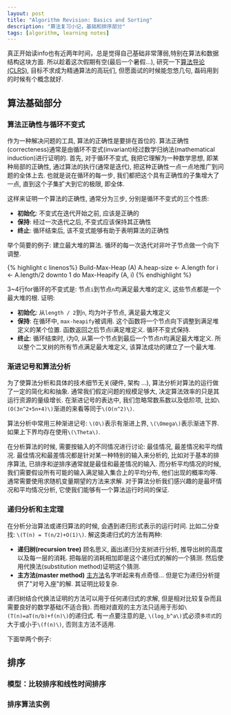 ```yaml
---
layout: post
title: "Algorithm Revision: Basics and Sorting"
description: "算法复习小记，基础和排序部分"
tags: [algorithm, learning notes]
---
```

真正开始读info也有近两年时间，总是觉得自己基础非常薄弱,特别在算法和数据结构这块方面. 所以趁着这次假期有空(最后一个暑假...), 研究一下[算法导论(CLRS)][1], 目标不求成为精通算法的高玩们, 但愿面试的时候能忽悠几句, 磊码用到的时候有个概念就好.

## 算法基础部分 ##
### 算法正确性与循环不变式 ###

作为一种解决问题的工具, 算法的正确性是要排在首位的. 算法正确性(correcteness)通常是由循环不变式(invariant)经过数学归纳法(mathematical induction)进行证明的. 首先, 对于循环不变式, 我把它理解为一种数学思想, 即某种局部的正确性, 通过算法的执行(通常是迭代), 把这种正确性一点一点地推广到问题的全体上去. 也就是说在循环的每一步, 我们都把这个具有正确性的子集增大了一点, 直到这个子集扩大到它的极限, 即全体.

这样来证明一个算法的正确性, 通常分为三步, 分别是循环不变式的三个性质:

  + __初始化__: 不变式在迭代开始之前, 应该是正确的
  + __保持__: 经过一次迭代之后, 不变式应该保持其正确性
  + __终止__: 循环结束后, 该不变式能够有助于表明算法的正确性

举个简要的例子: 建立最大堆的算法. 循环的每一次迭代对非叶子节点做一个向下调整.

{% highlight c linenos%}
Build-Max-Heap (A)
  A.heap-size <- A.length
  for i <- A.length/2 downto 1 do
	  Max-Heapify (A, i)
{% endhighlight %}

3~4行for循环的不变式是: 节点`i`到节点`n`均满足最大堆的定义, 这些节点都是一个最大堆的根.
证明:

  + __初始化__: 从`length / 2`到`n`, 均为叶子节点, 满足最大堆定义
  + __保持__: 在循环中, `max-heapify`被调用. 这个函数将一个节点向下调整到满足堆定义的某个位置. 函数返回之后节点i满足堆定义. 循环不变式保持.
  + __终止__: 循环结束时, i为0, 从第一个节点到最后一个节点n均满足最大堆定义. 所以整个二叉树的所有节点满足最大堆定义, 该算法成功的建立了一个最大堆.

### 渐进记号和算法分析 ###

为了使算法分析和具体的技术细节无关(硬件, 架构 ...), 算法分析对算法的运行做了一定的简化和和抽象. 通常我们假定问题的规模足够大, 决定算法效率的只是其运行资源的量级增长. 在渐进记号的表达中, 我们忽略常数系数以及低阶项, 比如`\(O(3n^2+5n+4)\)`渐进的来看等同于`\(O(n^2)\)`.

算法分析中常用三种渐进记号: `\(O\)`表示有渐进上界, `\(\Omega\)`表示渐进下界. 如果上下界均存在使用`\(\Theta\)`.

在分析算法的时候, 需要按输入的不同情况进行讨论: 最佳情况, 最差情况和平均情况. 最佳情况和最差情况都是针对某一种特别的输入来分析的, 比如对于基本的排序算法, 已排序和逆排序通常就是最佳和最差情况的输入. 而分析平均情况的时候, 我们需要假设所有可能的输入满足输入集合上的平均分布, 他们出现的概率均等. 通常需要使用求随机变量期望的方法来求解. 对于算法分析我们感兴趣的是最坏情况和平均情况分析, 它使我们能够有一个算法运行时间的保证.

### 递归分析和主定理 ###

在分析分治算法或递归算法的时候, 会遇到递归形式表示的运行时间. 比如二分查找: `\(T(n) = T(n/2)+O(1)\)`. 解这类递归式的方法有两种:

   + __递归树(recursion tree)__ 顾名思义, 画出递归分支树进行分析, 推导出树的高度以及每一层的消耗. 把每层的消耗相加即是这个递归式的解的一个猜测. 然后使用代换法(substitution method)证明这个猜测.
   + __主方法(master method)__ [主方法][2]名字听起来有点奇怪... 但是它为递归分析提供了"对号入座"的解. 其证明比较复杂.

递归树结合代换法证明的方法可以用于任何递归式的求解, 但是相对比较复杂而且需要良好的数学基础(不适合我). 而相对直观的主方法只适用于形如`\(T(n)=aT(n/b)+f(n)\)`的递归式. 有一点要注意的是, `\(log_b^a\)`式必须`多项式`的大于或小于`\(f(n)\)`, 否则主方法不适用.

下面举两个例子:

## 排序 ##
### 模型：比较排序和线性时间排序 ###
### 排序算法实例 ###

   [1]: http://www.amazon.com/Introduction-Algorithms-Thomas-H-Cormen/dp/0262033844
   [2]: http://en.wikipedia.org/wiki/Master_theorem
